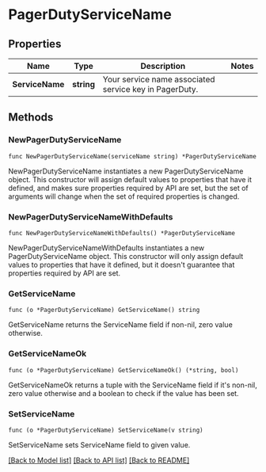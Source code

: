 # PagerDutyServiceName

## Properties

| Name            | Type       | Description                                            | Notes |
| --------------- | ---------- | ------------------------------------------------------ | ----- |
| **ServiceName** | **string** | Your service name associated service key in PagerDuty. |

## Methods

### NewPagerDutyServiceName

`func NewPagerDutyServiceName(serviceName string) *PagerDutyServiceName`

NewPagerDutyServiceName instantiates a new PagerDutyServiceName object.
This constructor will assign default values to properties that have it defined,
and makes sure properties required by API are set, but the set of arguments
will change when the set of required properties is changed.

### NewPagerDutyServiceNameWithDefaults

`func NewPagerDutyServiceNameWithDefaults() *PagerDutyServiceName`

NewPagerDutyServiceNameWithDefaults instantiates a new PagerDutyServiceName object.
This constructor will only assign default values to properties that have it defined,
but it doesn't guarantee that properties required by API are set.

### GetServiceName

`func (o *PagerDutyServiceName) GetServiceName() string`

GetServiceName returns the ServiceName field if non-nil, zero value otherwise.

### GetServiceNameOk

`func (o *PagerDutyServiceName) GetServiceNameOk() (*string, bool)`

GetServiceNameOk returns a tuple with the ServiceName field if it's non-nil, zero value otherwise
and a boolean to check if the value has been set.

### SetServiceName

`func (o *PagerDutyServiceName) SetServiceName(v string)`

SetServiceName sets ServiceName field to given value.

[[Back to Model list]](../README.md#documentation-for-models) [[Back to API list]](../README.md#documentation-for-api-endpoints) [[Back to README]](../README.md)
